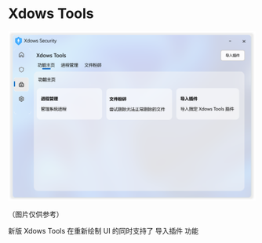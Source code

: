 # Xdows Tools

![XdowsToolsUI](./PNG/XdowsToolsUI.png)

（图片仅供参考）

新版 Xdows Tools 在重新绘制 UI 的同时支持了 导入插件 功能

